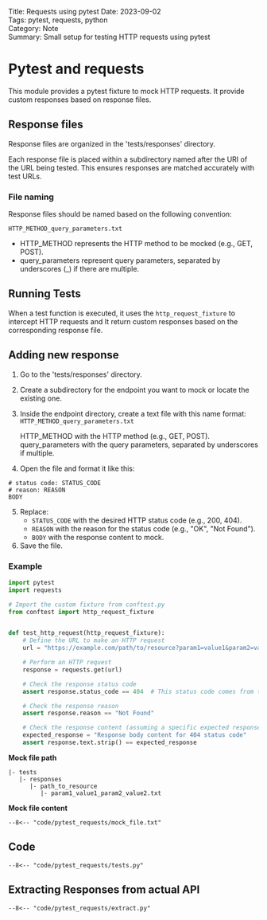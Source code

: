 Title: Requests using pytest
Date: 2023-09-02     
Tags: pytest, requests, python  
Category: Note  
Summary: Small setup for testing HTTP requests using pytest

# Pytest and requests

This module provides a pytest fixture to mock HTTP requests.
It provide custom responses based on response files.

## Response files 

Response files are organized in the 'tests/responses' directory.

Each response file is placed within a subdirectory named after the URI of the URL being tested. 
This ensures responses are matched accurately with test URLs.

### File naming 

Response files should be named based on the following convention:

``` .text
HTTP_METHOD_query_parameters.txt
```

- HTTP_METHOD represents the HTTP method to be mocked (e.g., GET, POST).
- query_parameters represent query parameters, separated by underscores (_) if there are multiple.

## Running Tests

When a test function is executed, it uses the `http_request_fixture` to intercept HTTP requests and 
It return custom responses based on the corresponding response file.

## Adding new response

1. Go to the 'tests/responses' directory.
2. Create a subdirectory for the endpoint you want to mock or locate the existing one.
3. Inside the endpoint directory, create a text file with this name format:
   `HTTP_METHOD_query_parameters.txt`

   HTTP_METHOD with the HTTP method (e.g., GET, POST).
   query_parameters with the query parameters, separated by underscores if multiple.
4. Open the file and format it like this:

``` text
# status code: STATUS_CODE
# reason: REASON
BODY
```

5. Replace:
    - `STATUS_CODE` with the desired HTTP status code (e.g., 200, 404).
    - `REASON` with the reason for the status code (e.g., "OK", "Not Found").
    - `BODY` with the response content to mock.
6. Save the file.


### Example


``` python
import pytest
import requests

# Import the custom fixture from conftest.py
from conftest import http_request_fixture


def test_http_request(http_request_fixture):
    # Define the URL to make an HTTP request
    url = "https://example.com/path/to/resource?param1=value1&param2=value2"

    # Perform an HTTP request
    response = requests.get(url)

    # Check the response status code
    assert response.status_code == 404  # This status code comes from the response file

    # Check the response reason
    assert response.reason == "Not Found"

    # Check the response content (assuming a specific expected response in the file)
    expected_response = "Response body content for 404 status code"
    assert response.text.strip() == expected_response

```


**Mock file path**

``` .shell
|- tests
   |- responses
      |- path_to_resource
         |- param1_value1_param2_value2.txt
```

**Mock file content**

``` { .text }
--8<-- "code/pytest_requests/mock_file.txt"
```


## Code

``` { .python }
--8<-- "code/pytest_requests/tests.py"
```


## Extracting Responses from actual API

``` { .python }
--8<-- "code/pytest_requests/extract.py"
```
